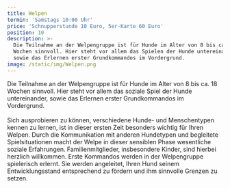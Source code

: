 ```yaml
---
title: Welpen
termin: 'Samstags 10:00 Uhr'
price: 'Schnupperstunde 10 Euro, 5er-Karte 60 Euro'
position: 10
description: >-
  Die Teilnahme an der Welpengruppe ist für Hunde im Alter von 8 bis ca. 18
  Wochen sinnvoll. Hier steht vor allem das Spielen der Hunde untereinander,
  sowie das Erlernen erster Grundkommandos im Vordergrund. 
image: /static/img/Welpen.png
---
```

Die Teilnahme an der Welpengruppe ist für Hunde im Alter von 8 bis ca. 18 Wochen sinnvoll. Hier steht vor allem das soziale Spiel der Hunde untereinander, sowie das Erlernen erster Grundkommandos im Vordergrund. \
\
Sich ausprobieren zu können, verschiedene Hunde- und Menschentypen kennen zu lernen, ist in dieser ersten Zeit besonders wichtig für Ihren Welpen. Durch die Kommunikation mit anderen Hundetypen und begleitete Spielsituationen macht der Welpe in dieser sensiblen Phase wesentliche soziale Erfahrungen. Familienmitglieder, insbesondere Kinder, sind hierbei herzlich willkommen. Erste Kommandos werden in der Welpengruppe spielerisch erlernt. Sie werden angeleitet, Ihren Hund seinem Entwicklungsstand entsprechend zu fördern und ihm sinnvolle Grenzen zu setzen.
